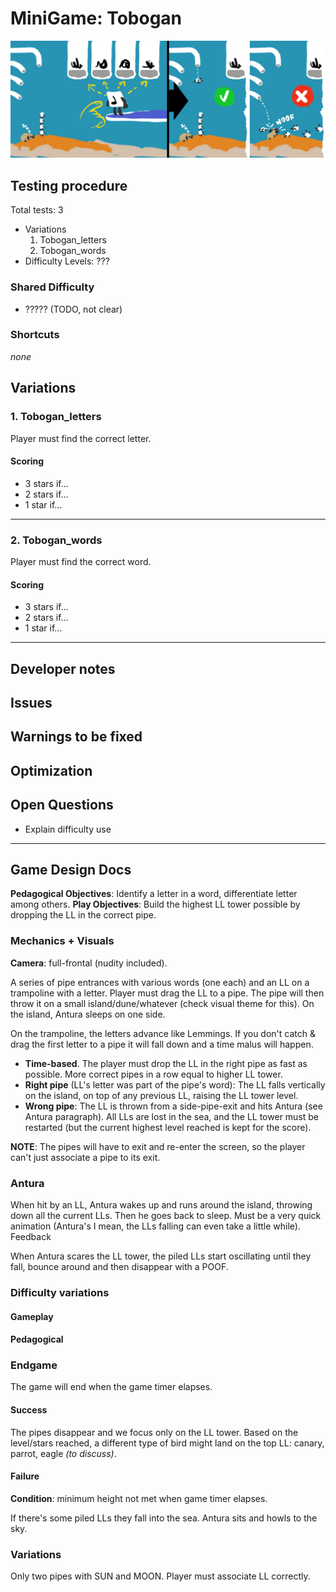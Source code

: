 # MiniGame: Tobogan

![](images/Tobogan.jpg)

## Testing procedure
Total tests: 3
- Variations
    1. Tobogan_letters
	2. Tobogan_words
- Difficulty Levels: ???


### Shared Difficulty
- ????? (TODO, not clear)


### Shortcuts
_none_

## Variations
### 1. Tobogan_letters
Player must find the correct letter.

#### Scoring
- 3 stars if...
- 2 stars if...
- 1 star if...
---
### 2. Tobogan_words
Player must find the correct word.

#### Scoring
- 3 stars if...
- 2 stars if...
- 1 star if...
---
## Developer notes

## Issues

## Warnings to be fixed

## Optimization

## Open Questions
- Explain difficulty use

---

## Game Design Docs

**Pedagogical Objectives**: Identify a letter in a word, differentiate letter among others.
**Play Objectives**: Build the highest LL tower possible by dropping the LL in the correct pipe.

### Mechanics + Visuals

**Camera**: full-frontal (nudity included).

A series of pipe entrances with various words (one each) and an LL on a trampoline with a letter. Player must drag the LL to a pipe. The pipe will then throw it on a small island/dune/whatever (check visual theme for this). On the island, Antura sleeps on one side.

On the trampoline, the letters advance like Lemmings. If you don't catch & drag the first letter to a pipe it will fall down and a time malus will happen.

- **Time-based**. The player must drop the LL in the right pipe as fast as possible. More correct pipes in a row equal to higher LL tower.
- **Right pipe** (LL's letter was part of the pipe's word): The LL falls vertically on the island, on top of any previous LL, raising the LL tower level.
- **Wrong pipe**: The LL is thrown from a side-pipe-exit and hits Antura (see Antura paragraph). All LLs are lost in the sea, and the LL tower must be restarted (but the current highest level reached is kept for the score).

**NOTE**: The pipes will have to exit and re-enter the screen, so the player can't just associate a pipe to its exit.

### Antura

When hit by an LL, Antura wakes up and runs around the island, throwing down all the current LLs. Then he goes back to sleep. Must be a very quick animation (Antura's I mean, the LLs falling can even take a little while).
Feedback

When Antura scares the LL tower, the piled LLs start oscillating until they fall, bounce around and then disappear with a POOF.

### Difficulty variations
#### Gameplay
#### Pedagogical

### Endgame

The game will end when the game timer elapses.

#### Success

The pipes disappear and we focus only on the LL tower. Based on the level/stars reached, a different type of bird might land on the top LL: canary, parrot, eagle _(to discuss)_.

#### Failure

**Condition**: minimum height not met when game timer elapses.

If there's some piled LLs they fall into the sea. Antura sits and howls to the sky.

### Variations

Only two pipes with SUN and MOON. Player must associate LL correctly.
